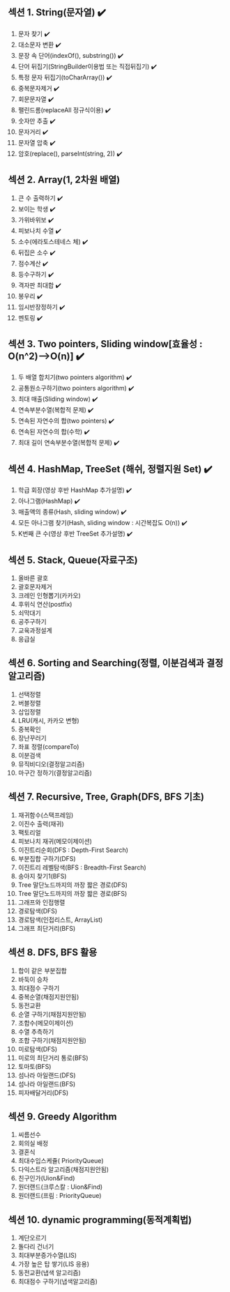 
## 섹션 1. String(문자열) :heavy_check_mark:
1. 문자 찾기 :heavy_check_mark:
2. 대소문자 변환 :heavy_check_mark:
3. 문장 속 단어(indexOf(), substring()) :heavy_check_mark:
4. 단어 뒤집기(StringBuilder이용법 또는 직접뒤집기) :heavy_check_mark:
5. 특정 문자 뒤집기(toCharArray()) :heavy_check_mark:
6. 중복문자제거 :heavy_check_mark:
7. 회문문자열 :heavy_check_mark:
8. 팰린드롬(replaceAll 정규식이용) :heavy_check_mark:
9. 숫자만 추출 :heavy_check_mark:
10. 문자거리 :heavy_check_mark:
11. 문자열 압축 :heavy_check_mark:
12. 암호(replace(), parseInt(string, 2)) :heavy_check_mark:

## 섹션 2. Array(1, 2차원 배열)
1. 큰 수 출력하기 :heavy_check_mark:
2. 보이는 학생 :heavy_check_mark:
3. 가위바위보 :heavy_check_mark:
4. 피보나치 수열 :heavy_check_mark:
5. 소수(에라토스테네스 체) :heavy_check_mark:
6. 뒤집은 소수 :heavy_check_mark:
7. 점수계산 :heavy_check_mark:
8. 등수구하기 :heavy_check_mark:
9. 격자판 최대합 :heavy_check_mark:
10. 봉우리 :heavy_check_mark:
11. 임시반장정하기 :heavy_check_mark:
12. 멘토링 :heavy_check_mark:
##    섹션 3. Two pointers, Sliding window[효율성 : O(n^2)-->O(n)] :heavy_check_mark:
1. 두 배열 합치기(two pointers algorithm) :heavy_check_mark:
2. 공통원소구하기(two pointers algorithm) :heavy_check_mark:
3. 최대 매출(Sliding window) :heavy_check_mark:
4. 연속부분수열(복합적 문제) :heavy_check_mark:
5. 연속된 자연수의 합(two pointers) :heavy_check_mark:
5. 연속된 자연수의 합(수학) :heavy_check_mark:
6. 최대 길이 연속부분수열(복합적 문제) :heavy_check_mark:
## 섹션 4. HashMap, TreeSet (해쉬, 정렬지원 Set) :heavy_check_mark:

1. 학급 회장(영상 후반 HashMap 추가설명) :heavy_check_mark:
2. 아나그램(HashMap) :heavy_check_mark:
3. 매출액의 종류(Hash, sliding window) :heavy_check_mark:
4. 모든 아나그램 찾기(Hash, sliding window : 시간복잡도 O(n)) :heavy_check_mark:
5. K번째 큰 수(영상 후반 TreeSet 추가설명) :heavy_check_mark:
## 섹션 5. Stack, Queue(자료구조)
1. 올바른 괄호
2. 괄호문자제거
3. 크레인 인형뽑기(카카오)
4. 후위식 연산(postfix)
5. 쇠막대기
6. 공주구하기
7. 교육과정설계
8. 응급실
## 섹션 6. Sorting and Searching(정렬, 이분검색과 결정알고리즘)
1. 선택정렬
2. 버블정렬
3. 삽입정렬
4. LRU(캐시, 카카오 변형)
5. 중복확인
6. 장난꾸러기
7. 좌표 정렬(compareTo)
8. 이분검색
9. 뮤직비디오(결정알고리즘)
10. 마구간 정하기(결정알고리즘)
## 섹션 7. Recursive, Tree, Graph(DFS, BFS 기초)

1. 재귀함수(스택프레임)
2. 이진수 출력(재귀)
3. 팩토리얼
4. 피보나치 재귀(메모이제이션)
5. 이진트리순회(DFS : Depth-First Search)
6. 부분집합 구하기(DFS)
7. 이진트리 레벨탐색(BFS : Breadth-First Search)
8. 송아지 찾기1(BFS)
9. Tree 말단노드까지의 까장 짧은 경로(DFS)
10. Tree 말단노드까지의 까장 짧은 경로(BFS)
11. 그래프와 인접행렬
12. 경로탐색(DFS)
13. 경로탐색(인접리스트, ArrayList)
14. 그래프 최단거리(BFS)
## 섹션 8. DFS, BFS 활용
1. 합이 같은 부분집합
2. 바둑이 승차
3. 최대점수 구하기
4. 중복순열(채점지원안됨)
5. 동전교환
6. 순열 구하기(채점지원안됨)
7. 조합수(메모이제이션)
8. 수열 추측하기
9. 조합 구하기(채점지원안됨)
10. 미로탐색(DFS)
11. 미로의 최단거리 통로(BFS)
12. 토마토(BFS)
13. 섬나라 아일랜드(DFS)
14. 섬나라 아일랜드(BFS)
15. 피자배달거리(DFS)
## 섹션 9. Greedy Algorithm
1. 씨름선수
2. 회의실 배정
3. 결혼식
4. 최대수입스케쥴( PriorityQueue)
5. 다익스트라 알고리즘(채점지원안됨)
6. 친구인가(Uion&Find)
7. 원더랜드(크루스칼 : Uion&Find)
8. 원더랜드(프림 : PriorityQueue)
## 섹션 10. dynamic programming(동적계획법)

1. 계단오르기
2. 돌다리 건너기
3. 최대부분증가수열(LIS)
4. 가장 높은 탑 쌓기(LIS 응용)
5. 동전교환(냅색 알고리즘)
6. 최대점수 구하기(냅색알고리즘)
